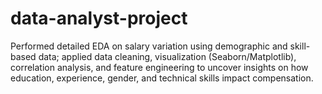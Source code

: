 # data-analyst-project

Performed detailed EDA on salary variation using demographic and skill-based data; applied data cleaning, visualization
 (Seaborn/Matplotlib), correlation analysis, and feature engineering to uncover insights on how education, experience, gender, and
 technical skills impact compensation.
